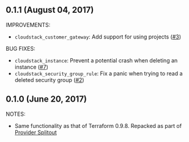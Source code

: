 ## 0.1.1 (August 04, 2017)

IMPROVEMENTS:

* `cloudstack_customer_gateway`: Add support for using projects ([#3](https://github.com/terraform-providers/terraform-provider-cloudstack/issues/3))

BUG FIXES:

* `cloudstack_instance`: Prevent a potential crash when deleting an instance ([#7](https://github.com/terraform-providers/terraform-provider-cloudstack/issues/7))
* `cloudstack_security_group_rule`: Fix a panic when trying to read a deleted security group ([#2](https://github.com/terraform-providers/terraform-provider-cloudstack/issues/2))

## 0.1.0 (June 20, 2017)

NOTES:

* Same functionality as that of Terraform 0.9.8. Repacked as part of [Provider Splitout](https://www.hashicorp.com/blog/upcoming-provider-changes-in-terraform-0-10/)
